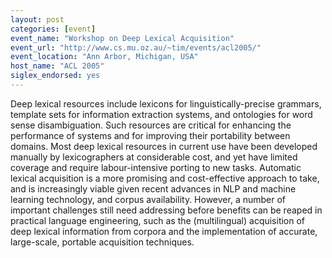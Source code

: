 ```yaml
---
layout: post
categories: [event]
event_name: "Workshop on Deep Lexical Acquisition"
event_url: "http://www.cs.mu.oz.au/~tim/events/acl2005/"
event_location: "Ann Arbor, Michigan, USA"
host_name: "ACL 2005"
siglex_endorsed: yes
---
```

Deep lexical resources include lexicons for linguistically-precise grammars, template sets for information extraction systems, and ontologies for word sense disambiguation. Such resources are critical for enhancing the performance of systems and for improving their portability between domains. Most deep lexical resources in current use have been developed manually by lexicographers at considerable cost, and yet have limited coverage and require labour-intensive porting to new tasks. Automatic lexical acquisition is a more promising and cost-effective approach to take, and is increasingly viable given recent advances in NLP and machine learning technology, and corpus availability. However, a number of important challenges still need addressing before benefits can be reaped in practical language engineering, such as the (multilingual) acquisition of deep lexical information from corpora and the implementation of accurate, large-scale, portable acquisition techniques.